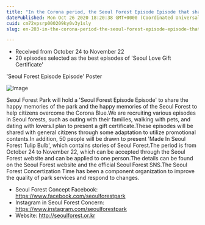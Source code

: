 ```yaml
---
title: "In the Corona period, the Seoul Forest Episode Episode that shares the comfort and emotion received in the forest"
datePublished: Mon Oct 26 2020 18:20:38 GMT+0000 (Coordinated Universal Time)
cuid: cm72vpsrp000209ky0v3y1sly
slug: en-203-in-the-corona-period-the-seoul-forest-episode-episode-that-shares-the-comfort-and-emotion-received-in-the-forest

---
```



- Received from October 24 to November 22
- 20 episodes selected as the best episodes of 'Seoul Love Gift Certificate'

'Seoul Forest Episode Episode' Poster

![Image](https://cdn.hashnode.com/res/hashnode/image/upload/v1739423288795/46100fa6-305c-4141-b665-7309e1a81c83.jpeg)

Seoul Forest Park will hold a 'Seoul Forest Episode Episode' to share the happy memories of the park and the happy memories of the Seoul Forest to help citizens overcome the Corona Blue.We are recruiting various episodes in Seoul forests, such as outing with their families, walking with pets, and dating with lovers.I plan to present a gift certificate.These episodes will be shared with general citizens through some adaptation to utilize promotional contents.In addition, 50 people will be drawn to present 'Made In Seoul Forest Tulip Bulb', which contains stories of Seoul Forest.The period is from October 24 to November 22, which can be accepted through the Seoul Forest website and can be applied to one person.The details can be found on the Seoul Forest website and the official Seoul Forest SNS.The Seoul Forest Concertization Time has been a component organization to improve the quality of park services and respond to changes.

- Seoul Forest Concept Facebook: https://www.facebook.com/seoulforestpark
- Instagram in Seoul Forest Concern: https://www.instagram.com/seoulforestpark
- Website: http://seoulforest.or.kr